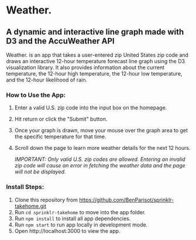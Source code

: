 # Weather.
## A dynamic and interactive line graph made with D3 and the AccuWeather API

Weather. is an app that takes a user-entered zip United States zip code and draws an interactive 12-hour temperature forecast line graph using the D3 visualization library. It also provides information about the current temperature, the 12-hour high temperature, the 12-hour low temperature, and the 12-hour likelihood of rain.

### How to Use the App:
1. Enter a valid U.S. zip code into the input box on the homepage.
2. Hit return or click the "Submit" button.
3. Once your graph is drawn, move your mouse over the graph area to get the specific temperature for that time.
4. Scroll down the page to learn more weather details for the next 12 hours.

    *IMPORTANT: Only valid U.S. zip codes are allowed. Entering an invalid zip code will cause an error in fetching the weather data and the page will not be displayed.*

### Install Steps:

1. Clone this repository from https://github.com/BenParisot/sprinklr-takehome.git
2. Run `cd sprinklr-takehome` to move into the app folder.
2. Run `npm install` to install all app dependencies.
3. Run `npm start` to run app locally in development mode.
4. Open http://localhost:3000 to view the app.
